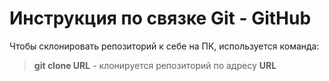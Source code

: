 # Инструкция по связке Git - GitHub

Чтобы склонировать репозиторий к себе на ПК, используется команда:
> **git clone URL** - клонируется репозиторий по адресу **URL**
